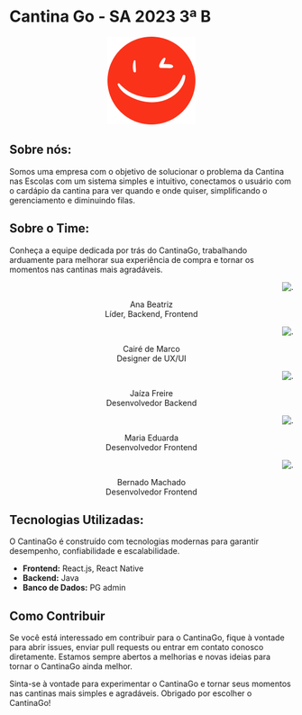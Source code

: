 # Cantina Go - SA 2023 3ª B

<div align="center">
<img src="https://github.com/Senai-SC-CTAI/SA_2023_3B_CantinaGo/blob/main/app/assets/favicon.png?raw=true" alt="favicon.png"/>
</div>

## Sobre nós:

Somos uma empresa com o objetivo de solucionar o problema da Cantina nas Escolas com um sistema simples e intuitivo, conectamos o usuário com o cardápio da cantina para ver quando e onde quiser, simplificando o gerenciamento e diminuindo filas.

## Sobre o Time:

Conheça a equipe dedicada por trás do CantinaGo, trabalhando arduamente para melhorar sua experiência de compra e tornar os momentos nas cantinas mais agradáveis.

<div align="center">
  <div align="right">
    <img src="https://media.licdn.com/dms/image/D4D03AQHiursbwGxGzg/profile-displayphoto-shrink_800_800/0/1698582070365?e=1704931200&v=beta&t=i5ixk9JlGDbfhokeAq4xenxrsaTvS4NaMSzoWiIIvvU" alt="." width="200"/>
  </div>
    <p>Ana Beatriz<br/>Líder, Backend, Frontend</p>
  </div>
  
<div align="center">
  <div align="right">
    <img src="link_para_imagem_maria.jpg" alt="." width="100"/>
  </div>
    <p>Cairé de Marco<br/>Designer de UX/UI</p>
  </div>
  
<div align="center">
  <div align="right"> 
    <img src="link_para_imagem_carlos.jpg" alt="." width="100"/>
  </div>
    <p>Jaíza Freire<br/>Desenvolvedor Backend</p>
  </div>
  
<div align="center">
  <div align="right">
    <img src="link_para_imagem_ana.jpg" alt="." width="100"/>
  </div>
    <p>Maria Eduarda <br/> Desenvolvedor Frontend</p>
  </div>
</div>

<div align="center">
  <div align="right">
    <img src="link_para_imagem_ana.jpg" alt="." width="100"/>
  </div>
    <p>Bernado Machado<br/>Desenvolvedor Frontend</p>
  </div>
</div>

## Tecnologias Utilizadas:

O CantinaGo é construído com tecnologias modernas para garantir desempenho, confiabilidade e escalabilidade.

- **Frontend:** React.js, React Native
- **Backend:** Java
- **Banco de Dados:** PG admin

## Como Contribuir

Se você está interessado em contribuir para o CantinaGo, fique à vontade para abrir issues, enviar pull requests ou entrar em contato conosco diretamente. Estamos sempre abertos a melhorias e novas ideias para tornar o CantinaGo ainda melhor.

Sinta-se à vontade para experimentar o CantinaGo e tornar seus momentos nas cantinas mais simples e agradáveis. Obrigado por escolher o CantinaGo!
